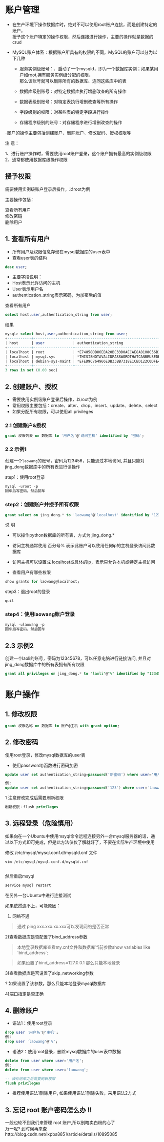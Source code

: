 账户管理  
====
- 在生产环境下操作数据库时，绝对不可以使用root账户连接，而是创建特定的账户，  
授予这个账户特定的操作权限，然后连接进行操作，主要的操作就是数据的crud

* MySQL账户体系：根据账户所具有的权限的不同，MySQL的账户可以分为以下几种
  * 服务实例级账号：，启动了一个mysqld，即为一个数据库实例；如果某用户如root,拥有服务实例级分配的权限，  
  那么该账号就可以删除所有的数据库、连同这些库中的表  
  
  * 数据库级别账号：对特定数据库执行增删改查的所有操作  
  * 数据表级别账号：对特定表执行增删改查等所有操作  
  * 字段级别的权限：对某些表的特定字段进行操作  
  * 存储程序级别的账号：对存储程序进行增删改查的操作  

-账户的操作主要包括创建账户、删除账户、修改密码、授权权限等  

注 意：

1、进行账户操作时，需要使用root账户登录，这个账户拥有最高的实例级权限  
2、通常都使用数据库级操作权限  


## 授予权限  
需要使用实例级账户登录后操作，以root为例  
 
主要操作包括：  

查看所有用户  
修改密码  
删除用户  

## 1. 查看所有用户  
- 所有用户及权限信息存储在mysql数据库的user表中  
- 查看user表的结构  
```SQL
desc user;
```

* 主要字段说明：  
 * Host表示允许访问的主机  
 * User表示用户名  
 * authentication_string表示密码，为加密后的值  
 
查看所有用户
```SQL
select host,user,authentication_string from user;
```

结果  
```SQL
mysql> select host,user,authentication_string from user;
+-----------+------------------+-------------------------------------------+
| host      | user             | authentication_string                     |
+-----------+------------------+-------------------------------------------+
| localhost | root             | *E74858DB86EBA20BC33D0AECAE8A8108C56B17FA |
| localhost | mysql.sys        | *THISISNOTAVALIDPASSWORDTHATCANBEUSEDHERE |
| localhost | debian-sys-maint | *EFED9C764966EDB33BB7318E1CBD122C0DFE4827 |
+-----------+------------------+-------------------------------------------+
3 rows in set (0.00 sec)
```

## 2. 创建账户、授权  
* 需要使用实例级账户登录后操作，以root为例  
* 常用权限主要包括：create、alter、drop、insert、update、delete、select  
* 如果分配所有权限，可以使用all privileges  

### 2.1 创建账户&授权
```SQL
grant 权限列表 on 数据库 to '用户名'@'访问主机' identified by '密码';
```


### 2.2 示例1  
创建一个`laowang`的账号，密码为123456，只能通过本地访问, 并且只能对jing_dong数据库中的所有表进行读操作

step1：使用root登录
```SQL
mysql -uroot -p
回车后写密码，然后回车
```
### step2：创建账户并授予所有权限  
```SQL
grant select on jing_dong.* to 'laowang'@'localhost' identified by '123456';
```

说 明  
 * 可以操作python数据库的所有表，方式为:jing_dong.*  
 * 访问主机通常使用 百分号% 表示此账户可以使用任何ip的主机登录访问此数据库  
 * 访问主机可以设置成 localhost或具体的ip，表示只允许本机或特定主机访问  
 
 * 查看用户有哪些权限  
```SQL
show grants for laowang@localhost;
```

step3：退出root的登录  
```SQL
quit
```

### step4：使用laowang账户登录  
```SQL
mysql -ulaowang -p
回车后写密码，然后回车
```

## 2.3 示例2
创建一个laoli的账号，密码为12345678，可以任意电脑进行链接访问, 并且对jing_dong数据库中的所有表拥有所有权限  
```SQL
grant all privileges on jing_dong.* to "laoli"@"%" identified by "12345678"  
```

# 账户操作  
## 1. 修改权限    
```SQL
grant 权限名称 on 数据库 to 账户@主机 with grant option;
```


## 2. 修改密码  
使用root登录，修改mysql数据库的user表  

- 使用password()函数进行密码加密  
```SQL
update user set authentication_string=password('新密码') where user='用户名';  

例：  
update user set authentication_string=password('123') where user='laowang'; 
```
1 注意修改完成后需要刷新权限  
```SQL
刷新权限：flush privileges  
 ```
 
## 3. 远程登录（危险慎用）  
如果向在一个Ubuntu中使用msyql命令远程连接另外一台mysql服务器的话，通过以下方式即可完成，但是此方法仅仅了解就好了，不要在实际生产环境中使用

修改 /etc/mysql/mysql.conf.d/mysqld.cnf 文件  
```SQL
vim /etc/mysql/mysql.conf.d/mysqld.cnf
```
![]()  

然后重启msyql  
```SQL
service mysql restart  
```

在另外一台Ubuntu中进行连接测试  
![]()  

如果依然连不上，可能原因：  

1) 网络不通

> 通过 ping xxx.xxx.xx.xxx可以发现网络是否正常  

2)查看数据库是否配置了bind_address参数  

> 本地登录数据库查看my.cnf文件和数据库当前参数show variables like 'bind_address';  

> 如果设置了bind_address=127.0.0.1 那么只能本地登录  

3)查看数据库是否设置了skip_networking参数  

? 如果设置了该参数，那么只能本地登录mysql数据库  

4)端口指定是否正确  


## 4. 删除账户  
- 语法1：使用root登录  
```SQL
drop user '用户名'@'主机';
例：
drop user 'laowang'@'%';
```

- 语法2：使用root登录，删除mysql数据库的user表中数据
```SQL
delete from user where user='用户名';
例：
delete from user where user='laowang';

-- 操作结束之后需要刷新权限
flush privileges
```
- 推荐使用语法1删除用户, 如果使用语法1删除失败，采用语法2方式

## 3. 忘记 root 账户密码怎么办 !!  
一般也轮不到我们来管理 root 账户,所以别瞎卖白粉的心了  
万一呢? 到时候再来查http://blog.csdn.net/lxpbs8851/article/details/10895085  

